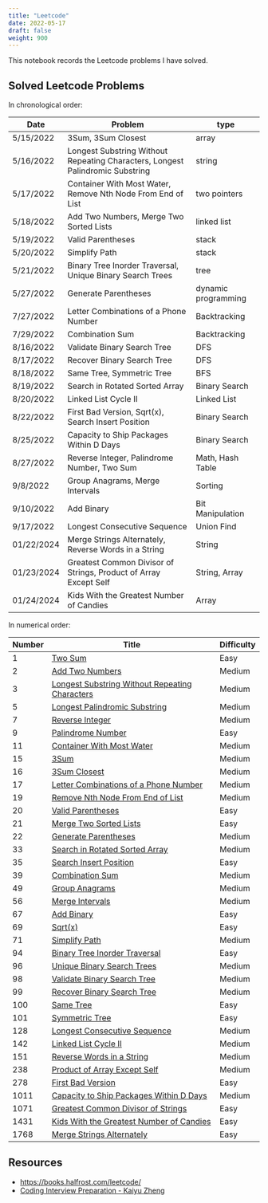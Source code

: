 ```yaml
---
title: "Leetcode"
date: 2022-05-17
draft: false
weight: 900
---
```


This notebook records the Leetcode problems I have solved.

## Solved Leetcode Problems

In chronological order:

| Date | Problem | type |
| ---- | ------- | ---- |
| 5/15/2022 | 3Sum, 3Sum Closest | array |
| 5/16/2022 | Longest Substring Without Repeating Characters, Longest Palindromic Substring | string |
| 5/17/2022 | Container With Most Water, Remove Nth Node From End of List | two pointers |
| 5/18/2022 | Add Two Numbers, Merge Two Sorted Lists | linked list |
| 5/19/2022 | Valid Parentheses | stack |
| 5/20/2022 | Simplify Path | stack |
| 5/21/2022 | Binary Tree Inorder Traversal, Unique Binary Search Trees | tree |
| 5/27/2022 | Generate Parentheses | dynamic programming |
| 7/27/2022 | Letter Combinations of a Phone Number | Backtracking |
| 7/29/2022 | Combination Sum | Backtracking |
| 8/16/2022 | Validate Binary Search Tree | DFS |
| 8/17/2022 | Recover Binary Search Tree | DFS |
| 8/18/2022 | Same Tree, Symmetric Tree | BFS |
| 8/19/2022 | Search in Rotated Sorted Array | Binary Search |
| 8/20/2022 | Linked List Cycle II | Linked List |
| 8/22/2022 | First Bad Version, Sqrt(x), Search Insert Position | Binary Search |
| 8/25/2022 | Capacity to Ship Packages Within D Days | Binary Search |
| 8/27/2022 | Reverse Integer, Palindrome Number, Two Sum | Math, Hash Table |
| 9/8/2022 | Group Anagrams, Merge Intervals | Sorting |
| 9/10/2022 | Add Binary | Bit Manipulation |
| 9/17/2022 | Longest Consecutive Sequence | Union Find |
| 01/22/2024 | Merge Strings Alternately, Reverse Words in a String | String |
| 01/23/2024 | Greatest Common Divisor of Strings, Product of Array Except Self | String, Array |
| 01/24/2024 | Kids With the Greatest Number of Candies | Array |

In numerical order:

| Number | Title | Difficulty |
| ------ | ----- | ---------- |
| 1 | [Two Sum](https://leetcode.com/problems/two-sum/) | Easy |
| 2 | [Add Two Numbers](https://leetcode.com/problems/add-two-numbers/) | Medium |
| 3 | [Longest Substring Without Repeating Characters](https://leetcode.com/problems/longest-substring-without-repeating-characters/) | Medium |
| 5 | [Longest Palindromic Substring](https://leetcode.com/problems/longest-palindromic-substring/) | Medium |
| 7 | [Reverse Integer](https://leetcode.com/problems/reverse-integer/) | Medium |
| 9 | [Palindrome Number](https://leetcode.com/problems/palindrome-number/) | Easy |
| 11 | [Container With Most Water](https://leetcode.com/problems/container-with-most-water/) | Medium |
| 15 | [3Sum](https://leetcode.com/problems/3sum/) | Medium |
| 16 | [3Sum Closest](https://leetcode.com/problems/3sum-closest/) | Medium |
| 17 | [Letter Combinations of a Phone Number](https://leetcode.com/problems/letter-combinations-of-a-phone-number/) | Medium |
| 19 | [Remove Nth Node From End of List](https://leetcode.com/problems/remove-nth-node-from-end-of-list/) | Medium |
| 20 | [Valid Parentheses](https://leetcode.com/problems/valid-parentheses/) | Easy |
| 21 | [Merge Two Sorted Lists](https://leetcode.com/problems/merge-two-sorted-lists/) | Easy |
| 22 | [Generate Parentheses](https://leetcode.com/problems/generate-parentheses/) | Medium |
| 33 | [Search in Rotated Sorted Array](https://leetcode.com/problems/search-in-rotated-sorted-array/) | Medium |
| 35 | [Search Insert Position](https://leetcode.com/problems/search-insert-position/) | Easy |
| 39 | [Combination Sum](https://leetcode.com/problems/combination-sum/) | Medium |
| 49 | [Group Anagrams](https://leetcode.com/problems/group-anagrams/) | Medium |
| 56 | [Merge Intervals](https://leetcode.com/problems/merge-intervals/) | Medium |
| 67 | [Add Binary](https://leetcode.com/problems/add-binary/) | Easy |
| 69 | [Sqrt(x)](https://leetcode.com/problems/sqrtx/) | Easy |
| 71 | [Simplify Path](https://leetcode.com/problems/simplify-path/) | Medium |
| 94 | [Binary Tree Inorder Traversal](https://leetcode.com/problems/binary-tree-inorder-traversal/) | Easy |
| 96 | [Unique Binary Search Trees](https://leetcode.com/problems/unique-binary-search-trees/) | Medium |
| 98 | [Validate Binary Search Tree](https://leetcode.com/problems/validate-binary-search-tree/) | Medium |
| 99 | [Recover Binary Search Tree](https://leetcode.com/problems/recover-binary-search-tree/) | Medium |
| 100 | [Same Tree](https://leetcode.com/problems/same-tree/) | Easy |
| 101 | [Symmetric Tree](https://leetcode.com/problems/symmetric-tree/) | Easy |
| 128 | [Longest Consecutive Sequence](https://leetcode.com/problems/longest-consecutive-sequence/) | Medium |
| 142 | [Linked List Cycle II](https://leetcode.com/problems/linked-list-cycle-ii/) | Medium |
| 151 | [Reverse Words in a String](https://leetcode.com/problems/reverse-words-in-a-string/) | Medium |
| 238 | [Product of Array Except Self](https://leetcode.com/problems/product-of-array-except-self/) | Medium |
| 278 | [First Bad Version](https://leetcode.com/problems/first-bad-version/) | Easy |
| 1011 | [Capacity to Ship Packages Within D Days](https://leetcode.com/problems/capacity-to-ship-packages-within-d-days/) | Medium |
| 1071 | [Greatest Common Divisor of Strings](https://leetcode.com/problems/greatest-common-divisor-of-strings/) | Easy |
| 1431 | [Kids With the Greatest Number of Candies](https://leetcode.com/problems/kids-with-the-greatest-number-of-candies/) | Easy |
| 1768 | [Merge Strings Alternately](https://leetcode.com/problems/merge-strings-alternately/) | Easy |

## Resources

* https://books.halfrost.com/leetcode/
* [Coding Interview Preparation - Kaiyu Zheng](/docs/Coding_Interview_Preparation_document.pdf)
